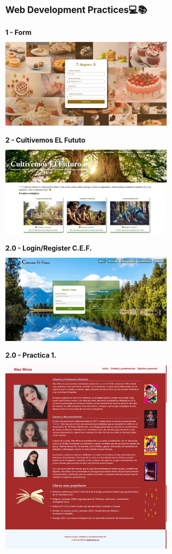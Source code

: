 # Web Development Practices💻📚
## 1 - Form
<img src="/01-Form/form.png">

## 2 - Cultivemos EL Fututo
<img src="/02-CultivemosElFuturo/images/CultivemosElFuturoPW.png">

## 2.0 - Login/Register C.E.F.
<img src="/02-CultivemosElFuturo/images/CultivemosElFuturoLogin.png">

## 2.0 - Practica 1.
<img src="/Practica1/img/disenowebalex.png">